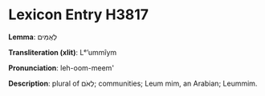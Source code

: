 # Lexicon Entry H3817

**Lemma**: לְאֻמִּים

**Transliteration (xlit)**: Lᵉʼummîym

**Pronunciation**: leh-oom-meem'

**Description**:
plural of לְאֹם; communities; Leum mim, an Arabian; Leummim.
